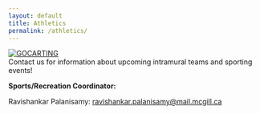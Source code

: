```yaml
---
layout: default
title: Athletics
permalink: /athletics/
---
```


[![GOCARTING](http://gsaneuro.files.wordpress.com/2012/11/gocarting.jpeg?w=600)](http://gsaneuro.files.wordpress.com/2012/11/gocarting.jpeg)
<br>
Contact us for information about upcoming intramural teams and sporting events!

**Sports/Recreation Coordinator:**

Ravishankar Palanisamy: [ravishankar.palanisamy@mail.mcgill.ca](mailto:ravishankar.palanisamy@mail.mcgill.ca)
